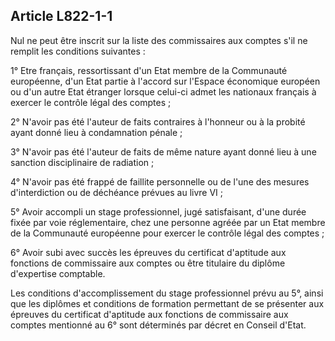 Article L822-1-1
----
Nul ne peut être inscrit sur la liste des commissaires aux comptes s'il ne
remplit les conditions suivantes :

1° Etre français, ressortissant d'un Etat membre de la Communauté européenne,
d'un Etat partie à l'accord sur l'Espace économique européen ou d'un autre Etat
étranger lorsque celui-ci admet les nationaux français à exercer le contrôle
légal des comptes ;

2° N'avoir pas été l'auteur de faits contraires à l'honneur ou à la probité
ayant donné lieu à condamnation pénale ;

3° N'avoir pas été l'auteur de faits de même nature ayant donné lieu à une
sanction disciplinaire de radiation ;

4° N'avoir pas été frappé de faillite personnelle ou de l'une des mesures
d'interdiction ou de déchéance prévues au livre VI ;

5° Avoir accompli un stage professionnel, jugé satisfaisant, d'une durée fixée
par voie réglementaire, chez une personne agréée par un Etat membre de la
Communauté européenne pour exercer le contrôle légal des comptes ;

6° Avoir subi avec succès les épreuves du certificat d'aptitude aux fonctions de
commissaire aux comptes ou être titulaire du diplôme d'expertise comptable.

Les conditions d'accomplissement du stage professionnel prévu au 5°, ainsi que
les diplômes et conditions de formation permettant de se présenter aux épreuves
du certificat d'aptitude aux fonctions de commissaire aux comptes mentionné au
6° sont déterminés par décret en Conseil d'Etat.
